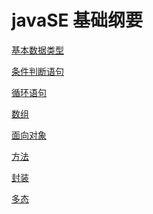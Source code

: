javaSE 基础纲要
===

[基本数据类型](/handout/Index.md)

[条件判断语句](/handout/ConStat.md)

[循环语句](/handout/LoopStat.md)

[数组](/handout/Array.md)

[面向对象](/handout/OOP1.md)

[方法](/handout/Method.md)

[封装](/handout/Method2.md)

[多态](/handout/Polymorphism.md)